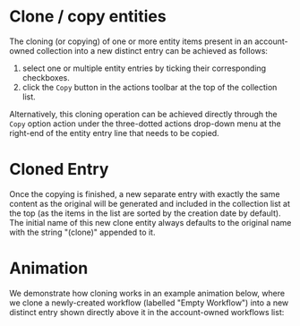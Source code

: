 # Clone / copy entities

The cloning (or copying) of one or more entity items present in an account-owned collection into a new distinct entry can be achieved as follows: 

1. select one or multiple entity entries by ticking their corresponding checkboxes.
2. click the `Copy` button <i class="zmdi zmdi-copy zmdi-hc-border"></i> in the actions toolbar at the top of the collection list.
 
Alternatively, this cloning operation can be achieved directly through the `Copy` option action under the three-dotted actions drop-down menu <i class="zmdi zmdi-more-vert zmdi-hc-border"></i> at the right-end of the entity entry line that needs to be copied.

# Cloned Entry

Once the copying is finished, a new separate entry with exactly the same content as the original will be generated and included in the collection list at the top (as the items in the list are sorted by the creation date by default). The initial name of this new clone entity always defaults to the original name with the string "(clone)" appended to it. 

# Animation

We demonstrate how cloning works in an example animation below, where we clone a newly-created workflow (labelled "Empty Workflow") into a new distinct entry shown directly above it in the account-owned workflows list:

<img data-gifffer="/images/clone-workflow.gif" />
